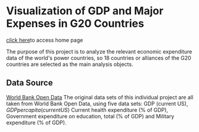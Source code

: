 # Visualization of GDP and Major Expenses in G20 Countries

[click here](https://gggabbby.github.io/Visualization-of-GDP-and-Major-Expenses-in-G20-Countries/home.html)to access home page

The purpose of this project is to analyze the relevant economic expenditure data of the world's power countries, so 18 countries or alliances of the G20 countries are selected as the main analysis objects.

## Data Source 

[World Bank Open Data](https://data.worldbank.org)
The original data sets of this individual project are all taken from World Bank Open Data, using five data sets: GDP (current US$), GDP per capita (current US$) Current health expenditure (% of GDP), Government expenditure on education, total (% of GDP) and Military expenditure (% of GDP). 

